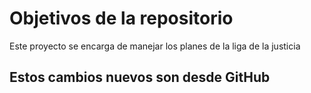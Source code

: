# Objetivos de la repositorio

Este proyecto se encarga de manejar los planes de la liga de la justicia


## Estos cambios nuevos son desde GitHub
